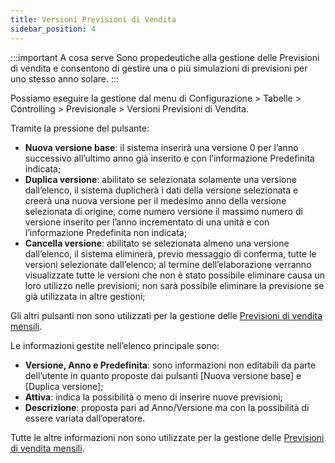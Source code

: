 ```yaml
---
title: Versioni Previsioni di Vendita
sidebar_position: 4
---
```


:::important A cosa serve
Sono propedeutiche alla gestione delle Previsioni di vendita e consentono di gestire una o più simulazioni di previsioni per uno stesso anno solare.
:::

Possiamo eseguire la gestione dal menu di Configurazione > Tabelle > Controlling > Previsionale > Versioni Previsioni di Vendita. 

Tramite la pressione del pulsante:

- **Nuova versione base**: il sistema inserirà una versione 0 per l’anno successivo all’ultimo anno già inserito e con l’informazione Predefinita indicata;
- **Duplica versione**: abilitato se selezionata solamente una versione dall’elenco, il sistema duplicherà i dati della versione selezionata e creerà una nuova versione per il medesimo anno della versione selezionata di origine, come numero versione il massimo numero di versione inserito per l’anno incrementato di una unità e con l’informazione Predefinita non indicata;
- **Cancella versione**: abilitato se selezionata almeno una versione dall’elenco, il sistema eliminerà, previo messaggio di conferma, tutte le versioni selezionate dall’elenco; al termine dell’elaborazione verranno visualizzate tutte le versioni che non è stato possibile eliminare causa un loro utilizzo nelle previsioni; non sarà possibile eliminare la previsione se già utilizzata in altre gestioni;

Gli altri pulsanti non sono utilizzati per la gestione delle [Previsioni di vendita mensili](/docs/controlling/sales-forecast/monthly-sales-forecast).

Le informazioni gestite nell’elenco principale sono:

- **Versione, Anno e Predefinita**: sono informazioni non editabili da parte dell’utente in quanto proposte dai pulsanti [Nuova versione base] e [Duplica versione];
- **Attiva**: indica la possibilità o meno di inserire nuove previsioni;
- **Descrizione**: proposta pari ad Anno/Versione ma con la possibilità di essere variata dall’operatore.

Tutte le altre informazioni non sono utilizzate per la gestione delle [Previsioni di vendita mensili](/docs/controlling/sales-forecast/monthly-sales-forecast).
